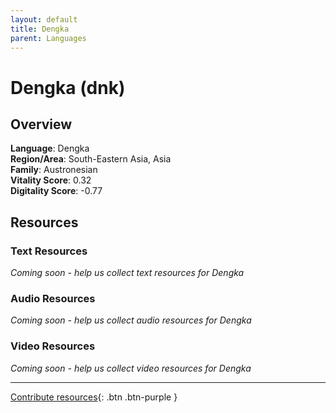 ```yaml
---
layout: default
title: Dengka
parent: Languages
---
```


# Dengka (dnk)

## Overview

**Language**: Dengka  
**Region/Area**: South-Eastern Asia, Asia  
**Family**: Austronesian  
**Vitality Score**: 0.32  
**Digitality Score**: -0.77  

## Resources

### Text Resources
*Coming soon - help us collect text resources for Dengka*

### Audio Resources
*Coming soon - help us collect audio resources for Dengka*

### Video Resources
*Coming soon - help us collect video resources for Dengka*

---

[Contribute resources](https://fairtrain.github.io/){: .btn .btn-purple }

